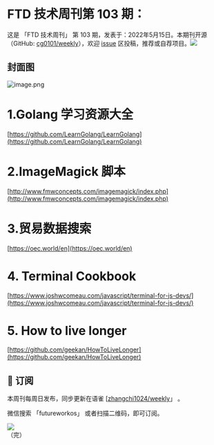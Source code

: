 # FTD 技术周刊第 103 期：
这是 「FTD 技术周刊」 第 103 期，发表于：2022年5月15日。本期刊开源（GitHub: [cg0101/weekly](https://github.com/cg0101/weekly)），欢迎 [issue](https://github.com/cg0101/weekly/issues) 区投稿，推荐或自荐项目。![](https://visitor-badge.glitch.me/badge?page_id=cg0101.weekly) <a href="https://www.linkedin.com/in/%E9%A9%B0-%E5%BC%A0-60669710a/">
        </a>
## 封面图


![image.png](https://cdn.nlark.com/yuque/0/2022/png/132503/1652628140986-d44f6375-1743-40d3-a197-bd7cac9dd4ab.png#clientId=u9ae1f032-ed52-4&crop=0&crop=0&crop=1&crop=1&from=paste&height=810&id=u0d424c5f&margin=%5Bobject%20Object%5D&name=image.png&originHeight=1620&originWidth=1080&originalType=binary&ratio=1&rotation=0&showTitle=false&size=1573802&status=done&style=none&taskId=u3a5e921b-e69f-4166-ac94-347f539be86&title=&width=540)

# 1.Golang 学习资源大全

[https://github.com/LearnGolang/LearnGolang](https://github.com/LearnGolang/LearnGolang)

# 2.ImageMagick 脚本

[http://www.fmwconcepts.com/imagemagick/index.php](http://www.fmwconcepts.com/imagemagick/index.php)

# 3.贸易数据搜索

[https://oec.world/en](https://oec.world/en)

# 4. Terminal Cookbook

[https://www.joshwcomeau.com/javascript/terminal-for-js-devs/](https://www.joshwcomeau.com/javascript/terminal-for-js-devs/)

# 5. How to live longer

[https://github.com/geekan/HowToLiveLonger](https://github.com/geekan/HowToLiveLonger)



## 📅 订阅
本周刊每周日发布，同步更新在语雀 [[zhangchi1024/weekly](https://www.yuque.com/zhangchi1024/weekly)」 。


微信搜索 「futureworkos」 或者扫描二维码，即可订阅。
<div align="left"> <img src="https://cdn.nlark.com/yuque/0/2021/jpeg/132503/1640750963398-e8538e9e-6b96-46f7-abff-c93b56bdd377.jpeg?x-oss-process=image%2Fwatermark%2Ctype_d3F5LW1pY3JvaGVp%2Csize_36%2Ctext_5byg6amw%2Ccolor_FFFFFF%2Cshadow_50%2Ct_80%2Cg_se%2Cx_10%2Cy_10%2Fresize%2Cw_426%2Climit_0" ></div>
    （完）